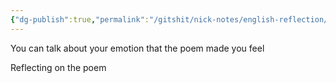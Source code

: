 ```yaml
---
{"dg-publish":true,"permalink":"/gitshit/nick-notes/english-reflection/","tags":["assignment","english","#irishairman"],"noteIcon":""}
---
```


You can talk about your emotion that the poem made you feel

Reflecting on the poem 